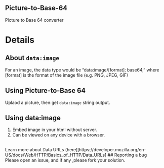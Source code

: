 ## Picture-to-Base-64
Picture to Base 64 converter

# Details

## About `data:image`
For an image, the data type would be “data:image/[format]; base64,” where [format] is the format of the image file (e.g. PNG, JPEG, GIF)

## Using Picture-to-Base 64
Uplaod a picture, then get `data:image` string output.

## Using data:image
1. Embed image in your html without server.
2. Can be viewed on any device with a browser.
<br> 
Learn more about Data URLs (here)[https://developer.mozilla.org/en-US/docs/Web/HTTP/Basics_of_HTTP/Data_URLs]
## Reporting a bug
Please open an issue, and if any ,please fork your solution.





[def]: https://developer.mozilla.org/en-US/docs/Web/HTTP/Basics_of_HTTP/Data_URLs
